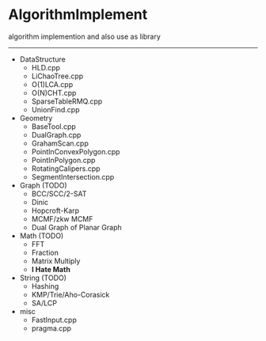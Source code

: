 # AlgorithmImplement
algorithm implemention and also use as library

---

* DataStructure
    * HLD.cpp
    * LiChaoTree.cpp
    * O(1)LCA.cpp
    * O(N)CHT.cpp
    * SparseTableRMQ.cpp
    * UnionFind.cpp
* Geometry
    * BaseTool.cpp
    * DualGraph.cpp
    * GrahamScan.cpp
    * PointInConvexPolygon.cpp
    * PointInPolygon.cpp
    * RotatingCalipers.cpp
    * SegmentIntersection.cpp
* Graph (TODO)
    * BCC/SCC/2-SAT
    * Dinic
    * Hopcroft-Karp
    * MCMF/zkw MCMF
    * Dual Graph of Planar Graph
* Math (TODO)
    * FFT
    * Fraction
    * Matrix Multiply
    * **I Hate Math**
* String (TODO)
    * Hashing
    * KMP/Trie/Aho-Corasick
    * SA/LCP
* misc
	* FastInput.cpp
	* pragma.cpp
